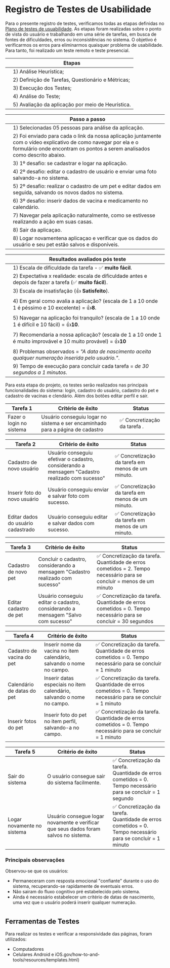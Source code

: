 # Registro de Testes de Usabilidade

Para o presente registro de testes, verificamos todas as etapas definidas no
[Plano de testes de usuabilidade](https://github.com/ICEI-PUC-Minas-PMV-ADS/PetCare-/blob/main/docs/10-Plano%20de%20Testes%20de%20Usabilidade.md).
As etapas foram realizadas sobre o ponto de vista do usuário e trabalhando em uma série de tarefas, em busca de fontes de dificuldades, erros ou inconsistências no sistema.
O objetivo é verificarmos os erros para eliminarmos quaisquer problema de usabilidade.
Para tanto, foi realizado um teste remoto e teste presencial.

|   | **Etapas**
| ------------------- | ------------------- |
||1) Análise Heurística;
||2) Definição de Tarefas, Questionário e Métricas;
||3) Execução dos Testes;
||4) Análise do Teste;
||5) Avaliação da aplicação por meio de Heurística.

|   | **Passo a passo**
| ------------------- | ------------------- |
||1) Selecionadas 05 pessoas para análise da aplicação.
||2) Foi enviado para cada o link da nossa aplicação juntamente com o vídeo explicativo de como navegar por ela e o formulário onde encontram os pontos a serem analisados como descrito abaixo.
||3) 1º desafio: se cadastrar e logar na aplicação.
||4) 2º desafio: editar o cadastro de usuário e enviar uma foto salvando-a no sistema.
||5) 2º desafio: realizar o cadastro de um pet e editar dados em seguida, salvando os novos dados no sistema.
||6) 3º desafio: inserir dados de vacina e medicamento no calendário.
||7) Navegar pela aplicação naturalmente, como se estivesse realizando a ação em suas casas.
||8) Sair da aplicaçao.
||8) Logar novamentena aplicaçao e verificar que os dados do usuário e seu pet estão salvos e disponíveis.

|   | **Resultados avaliados pós teste**
| ------------------- | ------------------- |
||1) Escala de dificuldade da tarefa - ✅ **muito fácil**.
||2) Expectativa x realidade: escala de dificuldade antes e depois de fazer a tarefa (✅ **muito fácil**).
||3) Escala de insatisfação (👍 **Satisfeito**).
||4) Em geral como avalia a aplicação? (escala de 1 a 10 onde 1 é péssimo e 10 excelente) = 👍**8**.
||5) Navegar na aplicação foi tranquilo? (escala de 1 a 10 onde 1 é difícil e 10 fácil) = 👍**10**.
||7) Recomendaria a nossa aplicação?  (escala de 1 a 10 onde 1 é muito improvável e 10 muito provável) = 👍**10**
||8) Problemas observados = *"A data de nascimento aceita qualquer numeração inserida pelo usuário."*.
||9) Tempo de execução para concluir cada tarefa = *de 30 segundos a 1 minutos*.

Para esta etapa do projeto, os testes serão realizados nas principais funcionalidades do sistema: login, cadastro do usuário, cadastro do pet e cadastro de vacinas e clendário. Além dos botões editar perfil e sair.

|Tarefa 1| Critério de êxito                                                              | Status                      |
|--------|--------------------------------------------------------------------------------|-----------------------------|
|Fazer o login no sistema | Usuário conseguiu logar no sistema e ser encaminhado para a página de cadastro | ✅ Concretização da tarefa .

| Tarefa 2                           | Critério de êxito                                                                               | Status                               |
|------------------------------------|-------------------------------------------------------------------------------------------------|--------------------------------------------------|
| Cadastro de novo usuário           | Usuário conseguiu efetivar o cadastro, considerando a mensagem "Cadastro realizado com sucesso" | ✅ Concretização da tarefa em menos de um minuto. |
| Inserir foto do novo usuário       | Usuário conseguiu enviar e salvar foto com sucesso.                                             | ✅ Concretização da tarefa em menos de um minuto. |
| Editar dados do usuário cadastrado | Usuário conseguiu editar e salvar dados com sucesso.                                            | ✅ Concretização da tarefa em menos de um minuto. |

| Tarefa 3                    | Critério de êxito                                                                | Status                                                                                                   |
|-----------------------------|----------------------------------------------------------------------------------|----------------------------------------------------------------------------------------------------------------------|
| Cadastro de novo pet        | Concluir o cadastro, considerando a mensagem "Cadastro realizado com sucesso"    | ✅ Concretização da tarefa. Quantidade de erros cometidos = 2. Tempo necessário para se concluir = menos de um minuto |
| Editar cadastro de pet | Usuário conseguiu editar o cadastro, considerando a mensagem "Salvo com sucesso" | ✅ Concretização da tarefa. Quantidade de erros cometidos = 0. Tempo necessário para se concluir = 30 segundos        |

| Tarefa 4                   | Critério de êxito                                                     | Status                                                                                         |
|----------------------------|-----------------------------------------------------------------------|------------------------------------------------------------------------------------------------------------|
| Cadastro de vacina do pet  | Inserir nome da vacina no item calendário, salvando o nome no campo.  | ✅ Concretização da tarefa. Quantidade de erros cometidos = 0. Tempo necessário para se concluir = 1 minuto |
| Calendário de datas do pet | Inserir datas especiais no item calendário, salvando o nome no campo. | ✅ Concretização da tarefa. Quantidade de erros cometidos = 0. Tempo necessário para se concluir = 1 minuto |
| Inserir fotos do pet       | Inserir foto do pet no item perfil, salvando-a no campo.              | ✅ Concretização da tarefa. Quantidade de erros cometidos = 0. Tempo necessário para se concluir = 1 minuto |

| Tarefa 5                   | Critério de êxito                                                                    | Status                                                                                                                |
|----------------------------|--------------------------------------------------------------------------------------|-----------------------------------------------------------------------------------------------------------------------|
| Sair do sistema            | O usuário consegue sair do sistema facilmente.                                       | ✅ Concretização da tarefa. <br/>Quantidade de erros cometidos = 0. <br/>Tempo necessário para se concluir = 1 segundo |
| Logar novamente no sistema | Usuário consegue logar novamente e verificar que seus dados foram salvos no sistema. | ✅ Concretização da tarefa. <br/>Quantidade de erros cometidos = 0. <br/>Tempo necessário para se concluir = 1 minuto  |

### Principais observações

Observou-se que os usuários:

- Permaneceram com resposta emocional "confiante" durante o uso do sistema, recuperando-se rapidamente de eventuais erros.
- Não sairam do fluxo cognitivo pré estabelecido pelo sistema.
- Ainda é necessário estabelecer um critério de datas de nascimento, uma vez que o usuário poderá inserir qualquer numeração.
#
## Ferramentas de Testes
Para realizar os testes e verificar a responsividade das páginas, foram utilizados:
- Computadores
- Celulares Android e iOS.gov/how-to-and-tools/resources/templates.html)